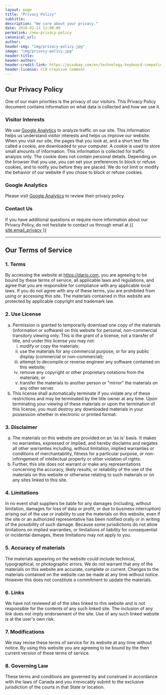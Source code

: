 ```yaml
---
layout: page
title: "Privacy Policy"
subtitle:
description: "We care about your privacy."
date: 2018-02-21 12:00:00
permalink: /new-privacy-policy
canonical_url:
author:
header-img: "img/privacy-policy.jpg"
image: "img/privacy-policy.jpg"
header-title:
header-author:
header-credit-link: https://pixabay.com/en/technology-keyboard-computing-785742/
header-license: CC0 Creative Commons
---
```


<h2>Our Privacy Policy</h2>

<p>One of our main priorities is the privacy of our visitors. This Privacy Policy document contains information on what data is
   collected and how we use it.</p>

<h3>Visitor Interests</h3>
<p>We use <a href=https://www.google.com/policies/privacy/partners/>Google Analytics</a> to analyze traffic on our site. This information
   helps us understand visitor interests and helps us improve our website. When you visit our site, the pages that you look at, and a
   short text file called a cookie, are downloaded to your computer. A cookie is used to store small amounts of information. This
   information is collected for traffic analysis only. The cookie does not contain personal details. Depending on the browser that you
   use, you can set your preferences to block or refuse cookies, and to notify you before they are placed. We do not limit or modify the
   behavior of our website if you chose to block or refuse cookies.</p>

<h3>Google Analytics</h3>
<p>Please visit <a href=https://www.google.com/policies/privacy/partners/>Google Analytics</a> to review their privacy policy.</p>

<h3>Contact Us</h3>
<p>If you have additional questions or require more information about our Privacy Policy, do not hesitate to contact us through email at
   <a href="mailto:{{ site.email_privacy }}">{{ site.email_privacy }}</a></p>

<hr>

<h2><a id="TOS">Our Terms of Service</a></h2>
<h3>1. Terms</h3>
<p>By accessing the website at <a href="https://dario.com">https://dario.com</a>, you are agreeing to be bound by these terms of service, all applicable laws and regulations, and agree that you are responsible for compliance with any applicable local laws. If you do not agree with any of these terms, you are prohibited from using or accessing this site. The materials contained in this website are protected by applicable copyright and trademark law.</p>
<h3>2. Use License</h3>
<ol type="a">
   <li>Permission is granted to temporarily download one copy of the materials (information or software) on this website for personal, non-commercial transitory viewing only. This is the grant of a license, not a transfer of title, and under this license you may not:
   <ol type="i">
       <li>modify or copy the materials;</li>
       <li>use the materials for any commercial purpose, or for any public display (commercial or non-commercial);</li>
       <li>attempt to decompile or reverse engineer any software contained on this website;</li>
       <li>remove any copyright or other proprietary notations from the materials; or</li>
       <li>transfer the materials to another person or "mirror" the materials on any other server.</li>
   </ol>
    </li>
   <li>This license shall automatically terminate if you violate any of these restrictions and may be terminated by the title owner at any time. Upon terminating your viewing of these materials or upon the termination of this license, you must destroy any downloaded materials in your possession whether in electronic or printed format.</li>
</ol>
<h3>3. Disclaimer</h3>
<ol type="a">
   <li>The materials on this website are provided on an 'as is' basis. It makes no warranties, expressed or implied, and hereby disclaims and negates all other warranties including, without limitation, implied warranties or conditions of merchantability, fitness for a particular purpose, or non-infringement of intellectual property or other violation of rights.</li>
   <li>Further, this site does not warrant or make any representations concerning the accuracy, likely results, or reliability of the use of the materials on this website or otherwise relating to such materials or on any sites linked to this site.</li>
</ol>
<h3>4. Limitations</h3>
<p>In no event shall suppliers be liable for any damages (including, without limitation, damages for loss of data or profit, or due to business interruption) arising out of the use or inability to use the materials on this website, even if the site or an authorized representative has been notified orally or in writing of the possibility of such damage. Because some jurisdictions do not allow limitations on implied warranties, or limitations of liability for consequential or incidental damages, these limitations may not apply to you.</p>
<h3>5. Accuracy of materials</h3>
<p>The materials appearing on the website could include technical, typographical, or photographic errors. We do not warrant that any of the materials on this website are accurate, complete or current. Changes to the materials contained on the website can be made at any time without notice. However this does not constitute a commitment to update the materials.</p>
<h3>6. Links</h3>
<p>We have not reviewed all of the sites linked to this website and is not responsible for the contents of any such linked site. The inclusion of any link does not imply endorsement of the site. Use of any such linked website is at the user's own risk.</p>
<h3>7. Modifications</h3>
<p>We may revise these terms of service for its website at any time without notice. By using this website you are agreeing to be bound by the then current version of these terms of service.</p>
<h3>8. Governing Law</h3>
<p>These terms and conditions are governed by and construed in accordance with the laws of Canada and you irrevocably submit to the exclusive jurisdiction of the courts in that State or location.</p>
